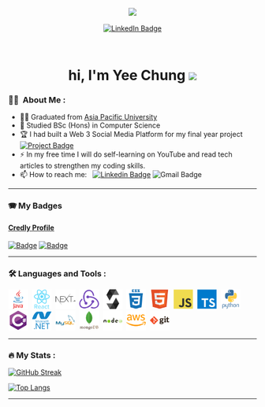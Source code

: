 <p align="center"><img src="https://media.giphy.com/media/xUA7bdpLxQhsSQdyog/giphy.gif" width="100"/></p>
<p align="center">
<a href="https://www.linkedin.com/in/yee-chung-wong-27a64a241/"><img src="https://img.shields.io/badge/LinkedIn-blue?style=for-the-badge&logo=linkedin&logoColor=white" alt="LinkedIn Badge"></a>
</p>
<p align="center"><img src="https://komarev.com/ghpvc/?username=yee1106&style=flat-square&color=blue" alt=""></p>

<h1 align="center">hi, I'm Yee Chung <img src="https://media.giphy.com/media/hvRJCLFzcasrR4ia7z/giphy.gif" width="40"></h1>

### :man_technologist: &nbsp;About Me :

- 🧑‍🎓 Graduated from <a href="https://apu.edu.my/">Asia Pacific University</a>
- 🏫 Studied BSc (Hons) in Computer Science
- 🏆 I had built a Web 3 Social Media Platform for my final year project [![Project Badge](https://badgen.net/badge/Github/GreetWeb3/green?icon=github)](https://github.com/yee1106/GreetWeb3-Decentralized-Social-Media)
- ⚡ In my free time I will do self-learning on YouTube and read tech articles to strengthen my coding skills.
- 📫 How to reach me: &nbsp; [![Linkedin Badge](https://img.shields.io/badge/-YeeChung-blue?style=flat&logo=Linkedin&logoColor=white)](https://www.linkedin.com/in/yee-chung-wong-27a64a241/) ![Gmail Badge](https://img.shields.io/badge/-yeechung1106@gmail.com-red?style=flat&logo=Gmail&logoColor=white)

---

### 🪗 My Badges

<h4><a href="https://www.credly.com/users/yee-chung-wong">Credly Profile</a></h4>

<p>
  <a href="https://www.credly.com/badges/bbbdc089-b7f4-4c35-89cc-0de734b24d27/public_url"><img src="https://images.credly.com/images/0e284c3f-5164-4b21-8660-0d84737941bc/image.png" title="Badge" alt="Badge" width="100" height="100"/></a>
  <a href="https://www.credly.com/badges/45e74dd9-d1a2-4a54-9df7-0735fd0154a8/public_url"><img src="https://images.credly.com/images/6549540b-04d5-44f7-814e-de5b93d49249/2021_Digital_Badges_Certified__Cloud_Solutions_Architect.png" title="Badge" alt="Badge" width="100" height="100"/></a>
</p>

---

### 🛠 Languages and Tools :

<p>
<img src="https://github.com/devicons/devicon/blob/master/icons/java/java-original-wordmark.svg" title="Java" alt="Java" width="40" height="40"/>&nbsp;
<img src="https://github.com/devicons/devicon/blob/master/icons/react/react-original-wordmark.svg" title="React" alt="React" width="40" height="40"/>&nbsp;
<img src="https://github.com/devicons/devicon/blob/master/icons/nextjs/nextjs-original-wordmark.svg" title="NextJS" alt="NextJS" width="40" height="40"/>&nbsp;
<img src="https://github.com/devicons/devicon/blob/master/icons/redux/redux-original.svg" title="Redux" alt="Redux " width="40" height="40"/>&nbsp;
<img src="https://github.com/devicons/devicon/blob/master/icons/solidity/solidity-original.svg" title="Solidity" alt="Solidity" width="40" height="40"/>&nbsp;
<img src="https://github.com/devicons/devicon/blob/master/icons/css3/css3-plain-wordmark.svg"  title="CSS3" alt="CSS" width="40" height="40"/>&nbsp;
<img src="https://github.com/devicons/devicon/blob/master/icons/html5/html5-original.svg" title="HTML5" alt="HTML" width="40" height="40"/>&nbsp;
<img src="https://github.com/devicons/devicon/blob/master/icons/javascript/javascript-original.svg" title="JavaScript" alt="JavaScript" width="40" height="40"/>&nbsp;
<img src="https://github.com/devicons/devicon/blob/master/icons/typescript/typescript-original.svg" title="Typescript" alt="Typescript" width="40" height="40"/>&nbsp;
<img src="https://github.com/devicons/devicon/blob/master/icons/python/python-original-wordmark.svg" title="Python" alt="Python" width="40" height="40"/>&nbsp;
<img src="https://github.com/devicons/devicon/blob/master/icons/csharp/csharp-original.svg" title="C#" alt="C#" width="40" height="40"/>&nbsp;
<img src="https://github.com/devicons/devicon/blob/master/icons/dot-net/dot-net-plain-wordmark.svg" title="ASP.NET" alt="ASP.NET" width="40" height="40"/>&nbsp;
<img src="https://github.com/devicons/devicon/blob/master/icons/mysql/mysql-original-wordmark.svg" title="MySQL"  alt="MySQL" width="40" height="40"/>&nbsp;
<img src="https://github.com/devicons/devicon/blob/master/icons/mongodb/mongodb-original-wordmark.svg" title="MongoDB"  alt="MongoDB" width="40" height="40"/>&nbsp;
<img src="https://github.com/devicons/devicon/blob/master/icons/nodejs/nodejs-original-wordmark.svg" title="NodeJS" alt="NodeJS" width="40" height="40"/>&nbsp;
<img src="https://github.com/devicons/devicon/blob/master/icons/amazonwebservices/amazonwebservices-plain-wordmark.svg" title="AWS" alt="AWS" width="40" height="40"/>&nbsp;
<img src="https://github.com/devicons/devicon/blob/master/icons/git/git-original-wordmark.svg" title="Git" **alt="Git" width="40" height="40"/>&nbsp;
</p>

---

### 🔥 My Stats :

[![GitHub Streak](http://github-readme-streak-stats.herokuapp.com?user=yee1106&theme=dark&background=000000)](https://git.io/streak-stats)

[![Top Langs](https://github-readme-stats.vercel.app/api/top-langs/?username=yee1106&layout=compact&theme=vision-friendly-dark&count_private=true)](https://github.com/anuraghazra/github-readme-stats)

---
